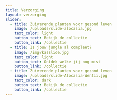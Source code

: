```yaml
---
title: Verzorging
layout: verzorging
slider:
  - title: Zuiverende planten voor gezond leven
    image: /uploads/slide-alocasia.jpg
    text_color: light
    button_text: Bekijk de collectie
    button_link: /collectie
  - title: Is jouw jungle al compleet?
    image: /img/kasslide.jpg
    text_color: light
    button_text: Ontdek welke jij nog mist
    button_link: /collectie
  - title: Zuiverende planten voor gezond leven
    image: /uploads/slide-Alocasia-Wentii.jpg
    text_color: dark
    button_text: Bekijk de collectie
    button_link: /collectie
---
```



